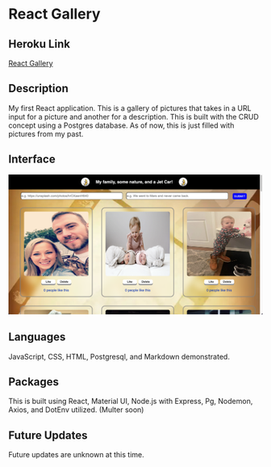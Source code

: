 # React Gallery

## Heroku Link

[React Gallery](https://react-gallery-2.herokuapp.com/)

## Description

My first React application. This is a gallery of pictures that takes in a URL input for a picture and another for a description. This is built with the CRUD concept using a Postgres database. As of now, this is just filled with pictures from my past.

## Interface

![wireframe](./public/images/wireframe.png)

## Languages

JavaScript, CSS, HTML, Postgresql, and Markdown demonstrated.

## Packages

This is built using React, Material UI, Node.js with Express, Pg, Nodemon, Axios, and DotEnv utilized. (Multer soon)

## Future Updates

Future updates are unknown at this time.
